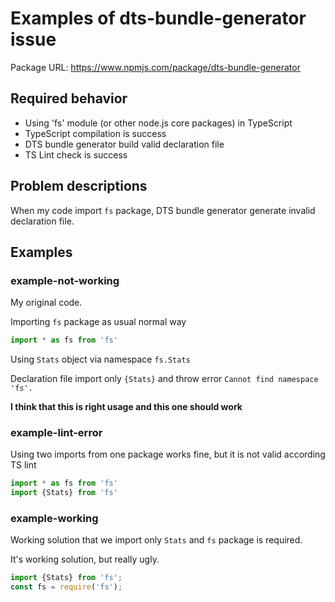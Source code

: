 # Examples of dts-bundle-generator issue

Package URL: https://www.npmjs.com/package/dts-bundle-generator

## Required behavior

- Using 'fs' module (or other node.js core packages) in TypeScript
- TypeScript compilation is success
- DTS bundle generator build valid declaration file
- TS Lint check is success

## Problem descriptions

When my code import `fs` package, DTS bundle generator generate invalid declaration file.

## Examples

### example-not-working

My original code.

Importing `fs` package as usual normal way

```typescript
import * as fs from 'fs'
``` 

Using `Stats` object via namespace `fs.Stats`

Declaration file import only `{Stats}` and throw error `Cannot find namespace 'fs'.`

__I think that this is right usage and this one should work__

### example-lint-error

Using two imports from one package works fine, but it is not valid according TS lint


```typescript
import * as fs from 'fs'
import {Stats} from 'fs'
``` 

### example-working

Working solution that we import only `Stats` and `fs` package is required.

It's working solution, but really ugly.

```typescript
import {Stats} from 'fs';
const fs = require('fs');
```